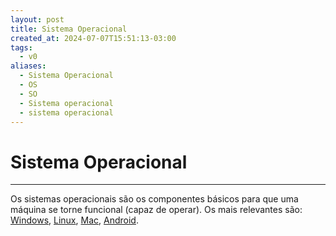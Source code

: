 ```yaml
---
layout: post
title: Sistema Operacional
created_at: 2024-07-07T15:51:13-03:00
tags:
  - v0
aliases:
  - Sistema Operacional
  - OS
  - SO
  - Sistema operacional
  - sistema operacional
---
```

# Sistema Operacional
---
Os sistemas operacionais são os componentes básicos para que uma máquina se torne funcional (capaz de operar). Os mais relevantes são: [Windows](api/2024/06/30/2024-06-30-Windows.md), [Linux](api/2024/06/30/2024-06-30-Linux.md), [Mac](Mac), [Android](api/2024/06/30/2024-06-30-Android.md).